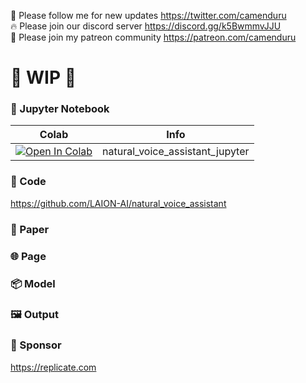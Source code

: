 🐣 Please follow me for new updates https://twitter.com/camenduru <br />
🔥 Please join our discord server https://discord.gg/k5BwmmvJJU <br />
🥳 Please join my patreon community https://patreon.com/camenduru <br />

# 🚦 WIP 🚦

### 🍊 Jupyter Notebook

| Colab | Info
| --- | --- |
[![Open In Colab](https://colab.research.google.com/assets/colab-badge.svg)](https://colab.research.google.com/github/camenduru/natural-voice-assistant-jupyter/blob/main/natural_voice_assistant_jupyter.ipynb) | natural_voice_assistant_jupyter

### 🧬 Code
https://github.com/LAION-AI/natural_voice_assistant

### 📄 Paper

### 🌐 Page

### 📦 Model

### 🖼 Output

### 🏢 Sponsor
https://replicate.com
